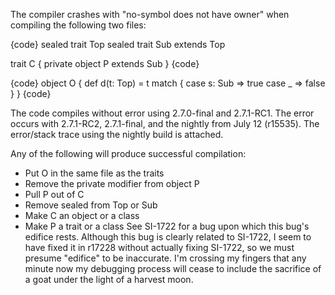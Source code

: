The compiler crashes with "no-symbol does not have owner" when compiling the following two files:

{code}
sealed trait Top
sealed trait Sub extends Top

trait C
{
   private object P extends Sub
}
{code}

{code}
object O
{
   def d(t: Top) =
      t match
      {
         case s: Sub => true
         case _ => false
      }
}
{code}

The code compiles without error using 2.7.0-final and 2.7.1-RC1.
The error occurs with 2.7.1-RC2, 2.7.1-final, and the nightly from July 12 (r15535).
The error/stack trace using the nightly build is attached.

Any of the following will produce successful compilation:

 * Put O in the same file as the traits
 * Remove the private modifier from object P
 * Pull P out of C
 * Remove sealed from Top or Sub
 * Make C an object or a class
 * Make P a trait or a class
See SI-1722 for a bug upon which this bug's edifice rests.
Although this bug is clearly related to SI-1722, I seem to have fixed it in r17228 without actually fixing SI-1722, so we must presume "edifice" to be inaccurate.  I'm crossing my fingers that any minute now my debugging process will cease to include the sacrifice of a goat under the light of a harvest moon.

